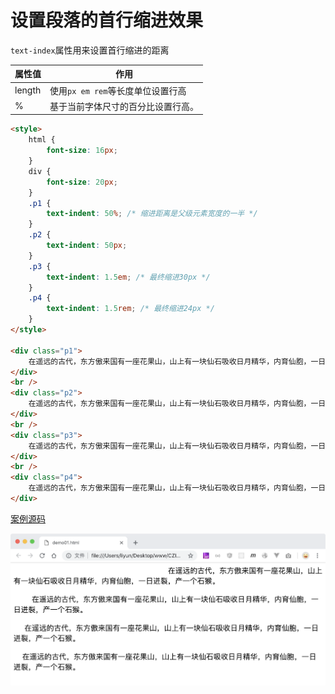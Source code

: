 # 设置段落的首行缩进效果

`text-index`属性用来设置首行缩进的距离

| 属性值 | 作用                               |
| ------ | ---------------------------------- |
| length | 使用`px em rem`等长度单位设置行高  |
| %      | 基于当前字体尺寸的百分比设置行高。 |

```html
<style>
    html {
        font-size: 16px;
    }
    div {
        font-size: 20px;
    }
    .p1 {
        text-indent: 50%; /* 缩进距离是父级元素宽度的一半 */
    }
    .p2 {
        text-indent: 50px;
    }
    .p3 {
        text-indent: 1.5em; /* 最终缩进30px */
    }
    .p4 {
        text-indent: 1.5rem; /* 最终缩进24px */
    }
</style>

<div class="p1">
    在遥远的古代，东方傲来国有一座花果山，山上有一块仙石吸收日月精华，内育仙胞，一日迸裂，产一个石猴。
</div>
<br />
<div class="p2">
    在遥远的古代，东方傲来国有一座花果山，山上有一块仙石吸收日月精华，内育仙胞，一日迸裂，产一个石猴。
</div>
<br />
<div class="p3">
    在遥远的古代，东方傲来国有一座花果山，山上有一块仙石吸收日月精华，内育仙胞，一日迸裂，产一个石猴。
</div>
<br />
<div class="p4">
    在遥远的古代，东方傲来国有一座花果山，山上有一块仙石吸收日月精华，内育仙胞，一日迸裂，产一个石猴。
</div>
```

[案例源码](./demo/demo01.html)

![](./images/01.png)
